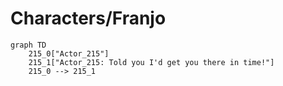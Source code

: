 # Characters/Franjo


```mermaid
graph TD
    215_0["Actor_215"]
    215_1["Actor_215: Told you I'd get you there in time!"]
    215_0 --> 215_1
```